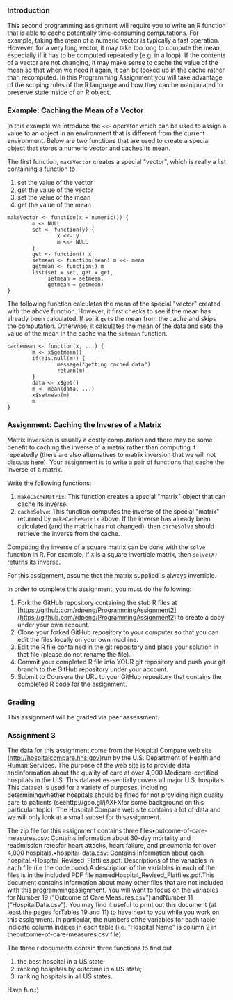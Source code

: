 ### Introduction

This second programming assignment will require you to write an R
function that is able to cache potentially time-consuming computations.
For example, taking the mean of a numeric vector is typically a fast
operation. However, for a very long vector, it may take too long to
compute the mean, especially if it has to be computed repeatedly (e.g.
in a loop). If the contents of a vector are not changing, it may make
sense to cache the value of the mean so that when we need it again, it
can be looked up in the cache rather than recomputed. In this
Programming Assignment you will take advantage of the scoping rules of
the R language and how they can be manipulated to preserve state inside
of an R object.

### Example: Caching the Mean of a Vector

In this example we introduce the `<<-` operator which can be used to
assign a value to an object in an environment that is different from the
current environment. Below are two functions that are used to create a
special object that stores a numeric vector and caches its mean.

The first function, `makeVector` creates a special "vector", which is
really a list containing a function to

1.  set the value of the vector
2.  get the value of the vector
3.  set the value of the mean
4.  get the value of the mean

<!-- -->

    makeVector <- function(x = numeric()) {
            m <- NULL
            set <- function(y) {
                    x <<- y
                    m <<- NULL
            }
            get <- function() x
            setmean <- function(mean) m <<- mean
            getmean <- function() m
            list(set = set, get = get,
                 setmean = setmean,
                 getmean = getmean)
    }

The following function calculates the mean of the special "vector"
created with the above function. However, it first checks to see if the
mean has already been calculated. If so, it `get`s the mean from the
cache and skips the computation. Otherwise, it calculates the mean of
the data and sets the value of the mean in the cache via the `setmean`
function.

    cachemean <- function(x, ...) {
            m <- x$getmean()
            if(!is.null(m)) {
                    message("getting cached data")
                    return(m)
            }
            data <- x$get()
            m <- mean(data, ...)
            x$setmean(m)
            m
    }

### Assignment: Caching the Inverse of a Matrix

Matrix inversion is usually a costly computation and there may be some
benefit to caching the inverse of a matrix rather than computing it
repeatedly (there are also alternatives to matrix inversion that we will
not discuss here). Your assignment is to write a pair of functions that
cache the inverse of a matrix.

Write the following functions:

1.  `makeCacheMatrix`: This function creates a special "matrix" object
    that can cache its inverse.
2.  `cacheSolve`: This function computes the inverse of the special
    "matrix" returned by `makeCacheMatrix` above. If the inverse has
    already been calculated (and the matrix has not changed), then
    `cacheSolve` should retrieve the inverse from the cache.

Computing the inverse of a square matrix can be done with the `solve`
function in R. For example, if `X` is a square invertible matrix, then
`solve(X)` returns its inverse.

For this assignment, assume that the matrix supplied is always
invertible.

In order to complete this assignment, you must do the following:

1.  Fork the GitHub repository containing the stub R files at
    [https://github.com/rdpeng/ProgrammingAssignment2](https://github.com/rdpeng/ProgrammingAssignment2)
    to create a copy under your own account.
2.  Clone your forked GitHub repository to your computer so that you can
    edit the files locally on your own machine.
3.  Edit the R file contained in the git repository and place your
    solution in that file (please do not rename the file).
4.  Commit your completed R file into YOUR git repository and push your
    git branch to the GitHub repository under your account.
5.  Submit to Coursera the URL to your GitHub repository that contains
    the completed R code for the assignment.

### Grading

This assignment will be graded via peer assessment.

### Assignment 3
The data for this assignment come from the Hospital Compare web site (http://hospitalcompare.hhs.gov)run by the U.S. Department of Health and Human Services. The purpose of the web site is to provide data andinformation about the quality of care at over 4,000 Medicare-certified hospitals in the U.S. This dataset es-sentially covers all major U.S. hospitals.  This dataset is used for a variety of purposes, including determiningwhether hospitals should be fined for not providing high quality care to patients (seehttp://goo.gl/jAXFXfor some background on this particular topic).
The  Hospital  Compare  web  site  contains  a  lot  of  data  and  we  will  only  look  at  a  small  subset  for  thisassignment.  

The zip file for this assignment contains three files•outcome-of-care-measures.csv: Contains information about 30-day mortality and readmission ratesfor heart attacks, heart failure, and pneumonia for over 4,000 hospitals.•hospital-data.csv:  Contains information about each hospital.•Hospital_Revised_Flatfiles.pdf:  Descriptions of the variables in each file (i.e the code book).A description of the variables in each of the files is in the included PDF file namedHospital_Revised_Flatfiles.pdf.This document contains information about many other files that are not included with this programmingassignment.  You will want to focus on the variables for Number 19 (“Outcome of Care Measures.csv”) andNumber 11 (“HospitalData.csv”).  You may find it useful to print out this document (at least the pages forTables 19 and 11) to have next to you while you work on this assignment.  In particular,  the numbers ofthe variables for each table indicate column indices in each table (i.e.  “Hospital Name” is column 2 in theoutcome-of-care-measures.csv file).

The three r documents contain three functions to find out 

1) the best hospital in a US state; 
2) ranking hospitals by outcome in a US state; 
3) ranking hospitals in all US states.

Have fun.:)

